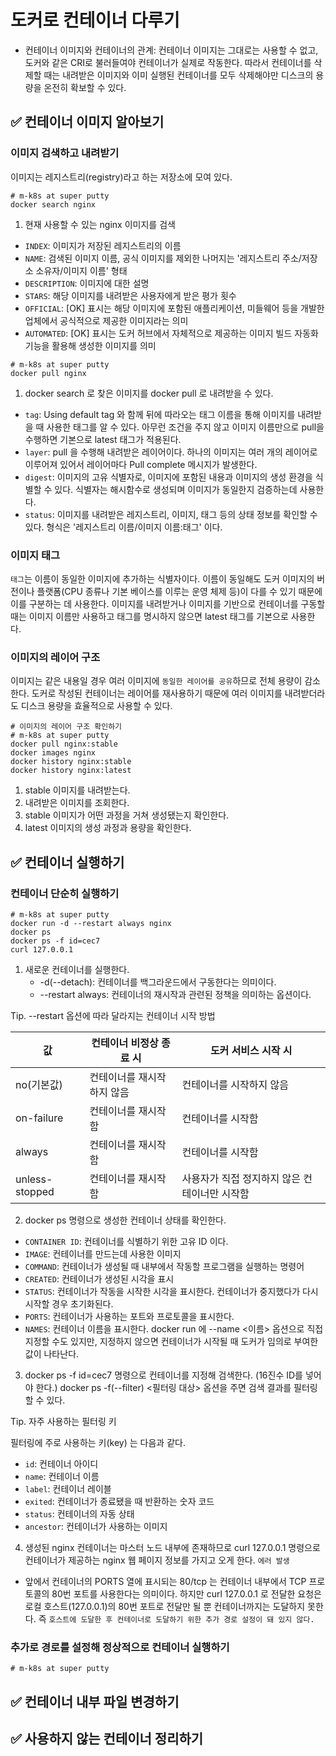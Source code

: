 # 도커로 컨테이너 다루기
- 컨테이너 이미지와 컨테이너의 관계: 컨테이너 이미지는 그대로는 사용할 수 없고, 도커와 같은 CRI로 불러들여야 컨테이너가 실제로 작동한다.
따라서 컨테이너를 삭제할 때는 내려받은 이미지와 이미 실행된 컨테이너를 모두 삭제해야만 디스크의 용량을 온전히 확보할 수 있다.

## ✅ 컨테이너 이미지 알아보기
### 이미지 검색하고 내려받기
이미지는 레지스트리(registry)라고 하는 저장소에 모여 있다.
```shell
# m-k8s at super putty
docker search nginx
```
1. 현재 사용할 수 있는 nginx 이미지를 검색

- `INDEX`: 이미지가 저장된 레지스트리의 이름
- `NAME`: 검색된 이미지 이름, 공식 이미지를 제외한 나머지는 '레지스트리 주소/저장소 소유자/이미지 이름' 형태
- `DESCRIPTION`: 이미지에 대한 설명
- `STARS`: 해당 이미지를 내려받은 사용자에게 받은 평가 횟수
- `OFFICIAL`: [OK] 표시는 해당 이미지에 포함된 애플리케이션, 미들웨어 등을 개발한 업체에서 공식적으로 제공한 이미지라는 의미
- `AUTOMATED`: [OK] 표시는 도커 허브에서 자체적으로 제공하는 이미지 빌드 자동화 기능을 활용해 생성한 이미지를 의미

```shell
# m-k8s at super putty
docker pull nginx
```
1. docker search 로 찾은 이미지를 docker pull 로 내려받을 수 있다.

- `tag`: Using default tag 와 함께 뒤에 따라오는 태그 이름을 통해 이미지를 내려받을 때 사용한 태그를 알 수 있다. 아무런 조건을 주지 않고 이미지 이름만으로 pull을 수행하면 기본으로 latest 태그가 적용된다.
- `layer`: pull 을 수행해 내려받은 레이어이다. 하나의 이미지는 여러 개의 레이어로 이루어져 있어서 레이어마다 Pull complete 메시지가 발생한다.
- `digest`: 이미지의 고유 식별자로, 이미지에 포함된 내용과 이미지의 생성 환경을 식별할 수 있다. 식별자는 해시함수로 생성되며 이미지가 동일한지 검증하는데 사용한다.
- `status`: 이미지를 내려받은 레지스트리, 이미지, 태그 등의 상태 정보를 확인할 수 있다. 형식은 '레지스트리 이름/이미지 이름:태그' 이다.

### 이미지 태그
`태그`는 이름이 동일한 이미지에 추가하는 식별자이다. 이름이 동일해도 도커 이미지의 버전이나 플랫폼(CPU 종류나 기본 베이스를 이루는 운영 체제 등)이 다를 수 있기 때문에 이를 구분하는 데 사용한다.
이미지를 내려받거나 이미지를 기반으로 컨테이너를 구동할 때는 이미지 이름만 사용하고 태그를 명시하지 않으면 latest 태그를 기본으로 사용한다.

### 이미지의 레이어 구조
이미지는 같은 내용일 경우 여러 이미지에 `동일한 레이어를 공유`하므로 전체 용량이 감소한다.
도커로 작성된 컨테이너는 레이어를 재사용하기 때문에 여러 이미지를 내려받더라도 디스크 용량을 효율적으로 사용할 수 있다.

```shell
# 이미지의 레이어 구조 확인하기
# m-k8s at super putty
docker pull nginx:stable
docker images nginx
docker history nginx:stable
docker history nginx:latest
```
1. stable 이미지를 내려받는다.
2. 내려받은 이미지를 조회한다.
3. stable 이미지가 어떤 과정을 거쳐 생성됐는지 확인한다.
4. latest 이미지의 생성 과정과 용량을 확인한다.

## ✅ 컨테이너 실행하기

### 컨테이너 단순히 실행하기
```shell
# m-k8s at super putty
docker run -d --restart always nginx
docker ps
docker ps -f id=cec7
curl 127.0.0.1
```
1. 새로운 컨테이너를 실행한다.
   - -d(--detach): 컨테이너를 백그라운드에서 구동한다는 의미이다.
   - --restart always: 컨테이너의 재시작과 관련된 정책을 의미하는 옵션이다.

Tip. --restart 옵션에 따라 달라지는 컨테이너 시작 방법

| 값 | 컨테이너 비정상 종료 시 | 도커 서비스 시작 시 |
|---|---|---|
| no(기본값) | 컨테이너를 재시작하지 않음 | 컨테이너를 시작하지 않음 |
| on-failure | 컨테이너를 재시작함 | 컨테이너를 시작함 |
| always | 컨테이너를 재시작함 | 컨테이너를 시작함 |
| unless-stopped | 컨테이너를 재시작함 | 사용자가 직접 정지하지 않은 컨테이너만 시작함 |

2. docker ps 명령으로 생성한 컨테이너 상태를 확인한다.
- `CONTAINER ID`: 컨테이너를 식별하기 위한 고유 ID 이다.
- `IMAGE`: 컨테이너를 만드는데 사용한 이미지
- `COMMAND`: 컨테이너가 생성될 때 내부에서 작동할 프로그램을 실행하는 명령어
- `CREATED`: 컨테이너가 생성된 시각을 표시
- `STATUS`: 컨테이너가 작동을 시작한 시각을 표시한다. 컨테이너가 중지했다가 다시 시작할 경우 초기화된다.
- `PORTS`: 컨테이너가 사용하는 포트와 프로토콜을 표시한다.
- `NAMES`: 컨테이너 이름을 표시한다. docker run 에 --name <이름> 옵션으로 직접 지정할 수도 있지만, 지정하지 않으면 컨테이너가 시작될 때 도커가 임의로 부여한 값이 나타난다.

3. docker ps -f id=cec7 명령으로 컨테이너를 지정해 검색한다. (16진수 ID를 넣어야 한다.)
docker ps -f(--filter) <필터링 대상> 옵션을 주면 검색 결과를 필터링 할 수 있다.

Tip. 자주 사용하는 필터링 키

필터링에 주로 사용하는 키(key) 는 다음과 같다.
- `id`: 컨테이너 아이디
- `name`: 컨테이너 이름
- `label`: 컨테이너 레이블
- `exited`: 컨테이너가 종료됐을 때 반환하는 숫자 코드
- `status`: 컨테이너의 자동 상태
- `ancestor`: 컨테이너가 사용하는 이미지

4. 생성된 nginx 컨테이너는 마스터 노드 내부에 존재하므로 curl 127.0.0.1 명령으로 컨테이너가 제공하는 nginx 웹 페이지 정보를 가지고 오게 한다. `에러 발생`
- 앞에서 컨테이너의 PORTS 열에 표시되는 80/tcp 는 컨테이너 내부에서 TCP 프로토콜의 80번 포트를 사용한다는 의미이다. 하지만 curl 127.0.0.1 로 전달한 요청은 로컬 호스트(127.0.0.1)의 80번 포트로 전달만 될 뿐 컨테이너까지는 도달하지 못한다.
즉 `호스트에 도달한 후 컨테이너로 도달하기 위한 추가 경로 설정이 돼 있지 않다.`

### 추가로 경로를 설정해 정상적으로 컨테이너 실행하기
```shell
# m-k8s at super putty
```


## ✅ 컨테이너 내부 파일 변경하기


## ✅ 사용하지 않는 컨테이너 정리하기


